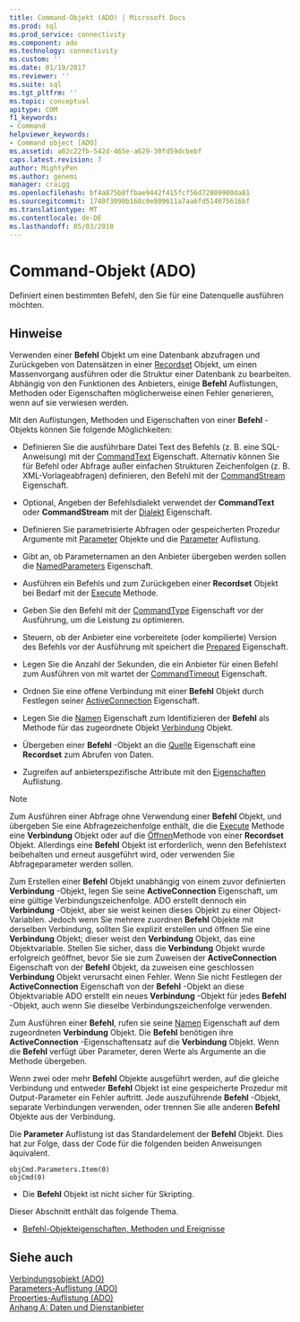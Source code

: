 ```yaml
---
title: Command-Objekt (ADO) | Microsoft Docs
ms.prod: sql
ms.prod_service: connectivity
ms.component: ado
ms.technology: connectivity
ms.custom: ''
ms.date: 01/19/2017
ms.reviewer: ''
ms.suite: sql
ms.tgt_pltfrm: ''
ms.topic: conceptual
apitype: COM
f1_keywords:
- Command
helpviewer_keywords:
- Command object [ADO]
ms.assetid: a02c22fb-542d-465e-a629-30fd59dcbebf
caps.latest.revision: 7
author: MightyPen
ms.author: genemi
manager: craigg
ms.openlocfilehash: bf4a875b8ffbae9442f415fcf56d72809900da81
ms.sourcegitcommit: 1740f3090b168c0e809611a7aa6fd514075616bf
ms.translationtype: MT
ms.contentlocale: de-DE
ms.lasthandoff: 05/03/2018
---
```

# <a name="command-object-ado"></a>Command-Objekt (ADO)
Definiert einen bestimmten Befehl, den Sie für eine Datenquelle ausführen möchten.  
  
## <a name="remarks"></a>Hinweise  
 Verwenden einer **Befehl** Objekt um eine Datenbank abzufragen und Zurückgeben von Datensätzen in einer [Recordset](../../../ado/reference/ado-api/recordset-object-ado.md) Objekt, um einen Massenvorgang ausführen oder die Struktur einer Datenbank zu bearbeiten. Abhängig von den Funktionen des Anbieters, einige **Befehl** Auflistungen, Methoden oder Eigenschaften möglicherweise einen Fehler generieren, wenn auf sie verwiesen werden.  
  
 Mit den Auflistungen, Methoden und Eigenschaften von einer **Befehl** -Objekts können Sie folgende Möglichkeiten:  
  
-   Definieren Sie die ausführbare Datei Text des Befehls (z. B. eine SQL-Anweisung) mit der [CommandText](../../../ado/reference/ado-api/commandtext-property-ado.md) Eigenschaft. Alternativ können Sie für Befehl oder Abfrage außer einfachen Strukturen Zeichenfolgen (z. B. XML-Vorlageabfragen) definieren, den Befehl mit der [CommandStream](../../../ado/reference/ado-api/commandstream-property-ado.md) Eigenschaft.  
  
-   Optional, Angeben der Befehlsdialekt verwendet der **CommandText** oder **CommandStream** mit der [Dialekt](../../../ado/reference/ado-api/dialect-property.md) Eigenschaft.  
  
-   Definieren Sie parametrisierte Abfragen oder gespeicherten Prozedur Argumente mit [Parameter](../../../ado/reference/ado-api/parameter-object.md) Objekte und die [Parameter](../../../ado/reference/ado-api/parameters-collection-ado.md) Auflistung.  
  
-   Gibt an, ob Parameternamen an den Anbieter übergeben werden sollen die [NamedParameters](../../../ado/reference/ado-api/namedparameters-property-ado.md) Eigenschaft.  
  
-   Ausführen ein Befehls und zum Zurückgeben einer **Recordset** Objekt bei Bedarf mit der [Execute](../../../ado/reference/ado-api/execute-method-ado-command.md) Methode.  
  
-   Geben Sie den Befehl mit der [CommandType](../../../ado/reference/ado-api/commandtype-property-ado.md) Eigenschaft vor der Ausführung, um die Leistung zu optimieren.  
  
-   Steuern, ob der Anbieter eine vorbereitete (oder kompilierte) Version des Befehls vor der Ausführung mit speichert die [Prepared](../../../ado/reference/ado-api/prepared-property-ado.md) Eigenschaft.  
  
-   Legen Sie die Anzahl der Sekunden, die ein Anbieter für einen Befehl zum Ausführen von mit wartet der [CommandTimeout](../../../ado/reference/ado-api/commandtimeout-property-ado.md) Eigenschaft.  
  
-   Ordnen Sie eine offene Verbindung mit einer **Befehl** Objekt durch Festlegen seiner [ActiveConnection](../../../ado/reference/ado-api/activeconnection-property-ado.md) Eigenschaft.  
  
-   Legen Sie die [Namen](../../../ado/reference/ado-api/name-property-ado.md) Eigenschaft zum Identifizieren der **Befehl** als Methode für das zugeordnete Objekt [Verbindung](../../../ado/reference/ado-api/connection-object-ado.md) Objekt.  
  
-   Übergeben einer **Befehl** -Objekt an die [Quelle](../../../ado/reference/ado-api/source-property-ado-recordset.md) Eigenschaft eine **Recordset** zum Abrufen von Daten.  
  
-   Zugreifen auf anbieterspezifische Attribute mit den [Eigenschaften](../../../ado/reference/ado-api/properties-collection-ado.md) Auflistung.  
  
> [!NOTE]
>  Zum Ausführen einer Abfrage ohne Verwendung einer **Befehl** Objekt, und übergeben Sie eine Abfragezeichenfolge enthält, die die [Execute](../../../ado/reference/ado-api/execute-method-ado-connection.md) Methode eine **Verbindung** Objekt oder auf die [Öffnen](../../../ado/reference/ado-api/open-method-ado-recordset.md)Methode von einer **Recordset** Objekt. Allerdings eine **Befehl** Objekt ist erforderlich, wenn den Befehlstext beibehalten und erneut ausgeführt wird, oder verwenden Sie Abfrageparameter werden sollen.  
  
 Zum Erstellen einer **Befehl** Objekt unabhängig von einem zuvor definierten **Verbindung** -Objekt, legen Sie seine **ActiveConnection** Eigenschaft, um eine gültige Verbindungszeichenfolge. ADO erstellt dennoch ein **Verbindung** -Objekt, aber sie weist keinen dieses Objekt zu einer Object-Variablen. Jedoch wenn Sie mehrere zuordnen **Befehl** Objekte mit derselben Verbindung, sollten Sie explizit erstellen und öffnen Sie eine **Verbindung** Objekt; dieser weist den **Verbindung** Objekt, das eine Objektvariable. Stellen Sie sicher, dass die **Verbindung** Objekt wurde erfolgreich geöffnet, bevor Sie sie zum Zuweisen der **ActiveConnection** Eigenschaft von der **Befehl** Objekt, da zuweisen eine geschlossen **Verbindung** Objekt verursacht einen Fehler. Wenn Sie nicht Festlegen der **ActiveConnection** Eigenschaft von der **Befehl** -Objekt an diese Objektvariable ADO erstellt ein neues **Verbindung** -Objekt für jedes  **Befehl** -Objekt, auch wenn Sie dieselbe Verbindungszeichenfolge verwenden.  
  
 Zum Ausführen einer **Befehl**, rufen sie seine [Namen](../../../ado/reference/ado-api/name-property-ado.md) Eigenschaft auf dem zugeordneten **Verbindung** Objekt. Die **Befehl** benötigen ihre **ActiveConnection** -Eigenschaftensatz auf die **Verbindung** Objekt. Wenn die **Befehl** verfügt über Parameter, deren Werte als Argumente an die Methode übergeben.  
  
 Wenn zwei oder mehr **Befehl** Objekte ausgeführt werden, auf die gleiche Verbindung und entweder **Befehl** Objekt ist eine gespeicherte Prozedur mit Output-Parameter ein Fehler auftritt. Jede auszuführende **Befehl** -Objekt, separate Verbindungen verwenden, oder trennen Sie alle anderen **Befehl** Objekte aus der Verbindung.  
  
 Die **Parameter** Auflistung ist das Standardelement der **Befehl** Objekt. Dies hat zur Folge, dass der Code für die folgenden beiden Anweisungen äquivalent.  
  
```  
objCmd.Parameters.Item(0)  
objCmd(0)  
```  
  
-   Die **Befehl** Objekt ist nicht sicher für Skripting.  
  
 Dieser Abschnitt enthält das folgende Thema.  
  
-   [Befehl-Objekteigenschaften, Methoden und Ereignisse](../../../ado/reference/ado-api/command-object-properties-methods-and-events.md)  
  
## <a name="see-also"></a>Siehe auch  
 [Verbindungsobjekt (ADO)](../../../ado/reference/ado-api/connection-object-ado.md)   
 [Parameters-Auflistung (ADO)](../../../ado/reference/ado-api/parameters-collection-ado.md)   
 [Properties-Auflistung (ADO)](../../../ado/reference/ado-api/properties-collection-ado.md)   
 [Anhang A: Daten und Dienstanbieter](../../../ado/guide/appendixes/appendix-a-providers.md)
